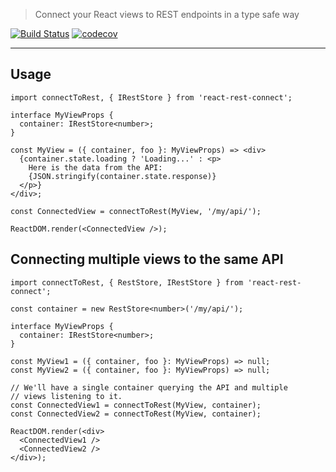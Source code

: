 > Connect your React views to REST endpoints in a type safe way

[![Build Status](https://travis-ci.com/NiGhTTraX/react-rest-connect.svg?branch=master)](https://travis-ci.com/NiGhTTraX/react-rest-connect)
[![codecov](https://codecov.io/gh/NiGhTTraX/react-rest-connect/branch/master/graph/badge.svg)](https://codecov.io/gh/NiGhTTraX/react-rest-connect)

----

## Usage

```tsx
import connectToRest, { IRestStore } from 'react-rest-connect';

interface MyViewProps {
  container: IRestStore<number>;
}

const MyView = ({ container, foo }: MyViewProps) => <div>
  {container.state.loading ? 'Loading...' : <p>
    Here is the data from the API:
    {JSON.stringify(container.state.response)}
  </p>}
</div>;

const ConnectedView = connectToRest(MyView, '/my/api/');

ReactDOM.render(<ConnectedView />);
```


## Connecting multiple views to the same API

```tsx
import connectToRest, { RestStore, IRestStore } from 'react-rest-connect';

const container = new RestStore<number>('/my/api/');

interface MyViewProps {
  container: IRestStore<number>;
}

const MyView1 = ({ container, foo }: MyViewProps) => null;
const MyView2 = ({ container, foo }: MyViewProps) => null;

// We'll have a single container querying the API and multiple
// views listening to it.
const ConnectedView1 = connectToRest(MyView, container);
const ConnectedView2 = connectToRest(MyView, container);

ReactDOM.render(<div>
  <ConnectedView1 />
  <ConnectedView2 />
</div>);
```
